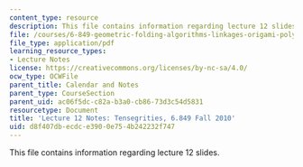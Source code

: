 ```yaml
---
content_type: resource
description: This file contains information regarding lecture 12 slides.
file: /courses/6-849-geometric-folding-algorithms-linkages-origami-polyhedra-fall-2012/d8f407dbecdce3900e754b242232f747_MIT6_849F12_L12.pdf
file_type: application/pdf
learning_resource_types:
- Lecture Notes
license: https://creativecommons.org/licenses/by-nc-sa/4.0/
ocw_type: OCWFile
parent_title: Calendar and Notes
parent_type: CourseSection
parent_uid: ac06f5dc-c82a-b3a0-cb86-73d3c54d5831
resourcetype: Document
title: 'Lecture 12 Notes: Tensegrities, 6.849 Fall 2010'
uid: d8f407db-ecdc-e390-0e75-4b242232f747
---
```

This file contains information regarding lecture 12 slides.